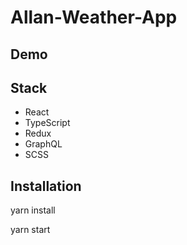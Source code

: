 # Allan-Weather-App

## Demo


## Stack

- React
- TypeScript
- Redux
- GraphQL
- SCSS

## Installation

yarn install

yarn start
